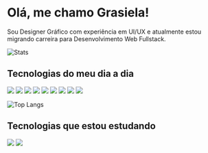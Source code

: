 # Olá, me chamo Grasiela!  
Sou Designer Gráfico com experiência em UI/UX e atualmente estou migrando carreira para Desenvolvimento Web Fullstack.

![Stats](https://github-readme-stats.vercel.app/api?username=grasielaGomes&theme=radical&_icons=true) 

## Tecnologias do meu dia a dia

[<img src="https://img.shields.io/badge/HTML5-E34F26?style=for-the-badge&logo=html5&logoColor=white">](#) [<img src="https://img.shields.io/badge/CSS3-1572B6?style=for-the-badge&logo=css3&logoColor=white">](#) [<img src="https://img.shields.io/badge/Sass-CC6699?style=for-the-badge&logo=sass&logoColor=white">](#) [<img src="https://img.shields.io/badge/JavaScript-F7DF1E?style=for-the-badge&logo=javascript&logoColor=black">](#) [<img src="https://img.shields.io/badge/TypeScript-007ACC?style=for-the-badge&logo=typescript&logoColor=white">](#) [<img src="https://img.shields.io/badge/Java-ED8B00?style=for-the-badge&logo=java&logoColor=white">](#) [<img src="https://img.shields.io/badge/Spring-6DB33F?style=for-the-badge&logo=spring&logoColor=white">](#) [<img src="https://img.shields.io/badge/Dart-0175C2?style=for-the-badge&logo=dart&logoColor=white">](#) [<img src="https://img.shields.io/badge/Flutter-02569B?style=for-the-badge&logo=flutter&logoColor=white">](#)

![Top Langs](https://github-readme-stats.vercel.app/api/top-langs/?username=grasielaGomes&theme=radical) 

## Tecnologias que estou estudando

[<img src="https://img.shields.io/badge/Node.js-43853D?style=for-the-badge&logo=node.js&logoColor=white">](#) [<img src="https://img.shields.io/badge/React-20232A?style=for-the-badge&logo=react&logoColor=61DAFB">](#)



